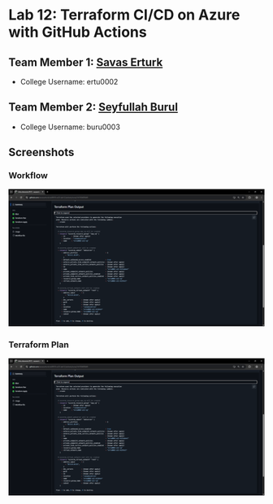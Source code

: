 # Lab 12: Terraform CI/CD on Azure with GitHub Actions

## Team Member 1: [Savas Erturk](https://github.com/savaserturk)

- College Username: ertu0002

## Team Member 2: [Seyfullah Burul](https://github.com/sburul)

- College Username: buru0003
## Screenshots

### Workflow
![Workflow](screenshots/pr-tf-plan.png)

### Terraform Plan
![Terraform Plan](screenshots/pr-tf-plan.png)
